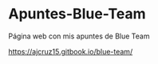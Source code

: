 # Apuntes-Blue-Team
Página web con mis apuntes de Blue Team

https://ajcruz15.gitbook.io/blue-team/
